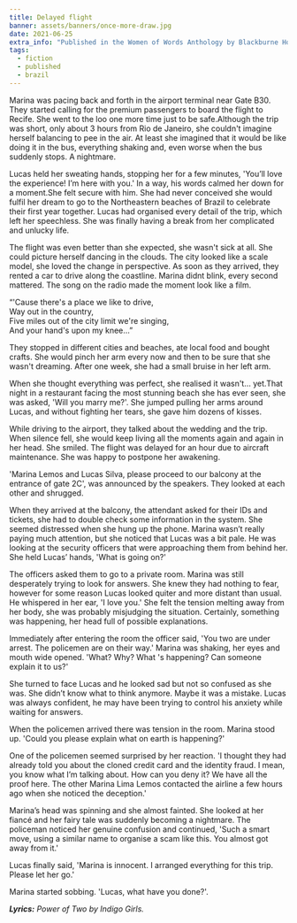 ```yaml
---
title: Delayed flight
banner: assets/banners/once-more-draw.jpg
date: 2021-06-25
extra_info: "Published in the Women of Words Anthology by Blackburne House, UK."
tags:
  - fiction
  - published
  - brazil
---
```


<div class="indented">

Marina was pacing back and forth in the airport terminal near Gate B30. They started calling for the premium passengers to board the flight to Recife. She went to the loo one more time just to be safe.Although the trip was short, only about 3 hours from Rio de Janeiro, she couldn't imagine herself balancing to pee in the air. At least she imagined that it would be like doing it in the bus, everything shaking and, even worse when the bus suddenly stops. A nightmare.
    
Lucas held her sweating hands, stopping her for a few minutes,
'You’ll love the experience! I’m here with you.' In a way, his words calmed her down for a moment.She felt secure with him.
She had never conceived she would fulfil her dream to go to the
Northeastern beaches of Brazil to celebrate their first year together. Lucas had organised every detail of the trip, which left her speechless. She was finally having a break from her complicated and unlucky life.

The flight was even better than she expected, she wasn't sick at all. She could picture herself dancing in the clouds. The city looked like a scale model, she loved the change in perspective.
As soon as they arrived, they rented a car to drive along the coastline. Marina didnt blink, every second mattered. The song on the radio made the moment look like a film.

</div>

“'Cause there's a place we like to drive,
<br>
Way out in the country,
<br>
Five miles out of the city limit we're singing,
<br>
And your hand's upon my knee…”

<div class="indented">

They stopped in different cities and beaches, ate local food and bought crafts. She would pinch her arm every now and then to be sure that she wasn't dreaming. After one week, she had a small bruise in her left arm.

When she thought everything was perfect, she realised it wasn't… yet.That night in a restaurant facing the most stunning beach she has ever seen, she was asked, 'Will you marry me?'. She jumped pulling her arms around Lucas, and without fighting her tears,
she gave him dozens of kisses.

While driving to the airport, they talked about the wedding and the trip. When silence fell, she would keep living all the moments again and again in her head. She smiled. The flight was delayed for an hour due to aircraft maintenance.
She was happy to postpone her awakening.

'Marina Lemos and Lucas Silva, please proceed to our balcony at the entrance of gate 2C', was announced by the speakers.
They looked at each other and shrugged.

When they arrived at the balcony, the attendant asked for their IDs and tickets, she had to double check some information in the system.
She seemed distressed when she hung up the phone. Marina wasn’t really paying much attention, but she noticed that Lucas was a bit pale. He was looking at the security officers that were approaching them from behind her. She held Lucas’ hands, 'What is going on?'

The officers asked them to go to a private room.
Marina was still desperately trying to look for answers.
She knew they had nothing to fear, however for some reason Lucas looked quiter and more distant than usual.
He whispered in her ear, 'I love you.'
She felt the tension melting away from her body,
she was probably misjudging the situation.
Certainly, something was happening, her head full of possible explanations.

Immediately after entering the room the officer said,
'You two are under arrest. The policemen are on their way.'
Marina was shaking, her eyes and mouth wide opened. 'What? Why? What 's happening? Can someone explain it to us?'

She turned to face Lucas and he looked sad but not so confused as she was.
She didn’t know what to think anymore.
Maybe it was a mistake.
Lucas was always confident, he may have been trying to control his anxiety while waiting for answers.

When the policemen arrived there was tension in the room.
Marina stood up.
'Could you please explain what on earth is happening?'

One of the policemen seemed surprised by her reaction.
'I thought they had already told you about the cloned credit card and the identity fraud.
I mean, you know what I’m talking about.
How can you deny it? We have all the proof here.
The other Marina Lima Lemos contacted the airline a few hours ago when she noticed the deception.'

Marina’s head was spinning and she almost fainted.
She looked at her fiancé and her fairy tale was suddenly becoming a nightmare.
The policeman noticed her genuine confusion and continued, 'Such a smart move, using a similar name to organise a scam like this.
You almost got away from it.'

Lucas finally said, 'Marina is innocent. I arranged everything for this trip.
Please let her go.' 

Marina started sobbing. 'Lucas, what have you done?'.

</div>

_**Lyrics:** Power of Two by Indigo Girls._
